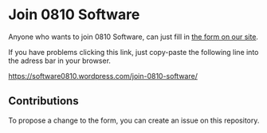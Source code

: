 # Join 0810 Software
Anyone who wants to join 0810 Software, can just fill in [the form on our site](https://software0810.wordpress.com/join-0810-software/).

If you have problems clicking this link, just copy-paste the following line into the adress bar in your browser.

https://software0810.wordpress.com/join-0810-software/

## Contributions
To propose a change to the form, you can create an issue on this repository.
